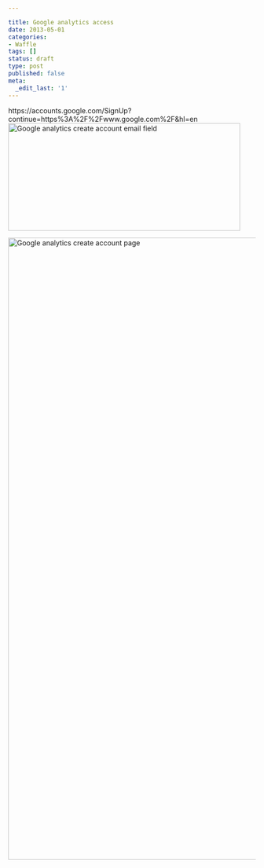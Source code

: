 ```yaml
---

title: Google analytics access
date: 2013-05-01
categories:
- Waffle
tags: []
status: draft
type: post
published: false
meta:
  _edit_last: '1'
---
```

<p>https://accounts.google.com/SignUp?continue=https%3A%2F%2Fwww.google.com%2F&amp;hl=en<a href="http://www.gavinwye.com/wp-content/uploads/2013/05/Screen-Shot-2013-05-01-at-11.31.12.png"><img src="http://www.gavinwye.com/wp-content/uploads/2013/05/Screen-Shot-2013-05-01-at-11.31.12.png" alt="Google analytics create account email field" width="472" height="219" class="alignleft size-full wp-image-713" /></a></p>

<p><a href="http://www.gavinwye.com/wp-content/uploads/2013/05/Screen-Shot-2013-05-01-at-12.18.42.png"><img src="http://www.gavinwye.com/wp-content/uploads/2013/05/Screen-Shot-2013-05-01-at-12.18.42.png" alt="Google analytics create account page" width="988" height="1266" class="alignleft size-full wp-image-714" /></a></p>
